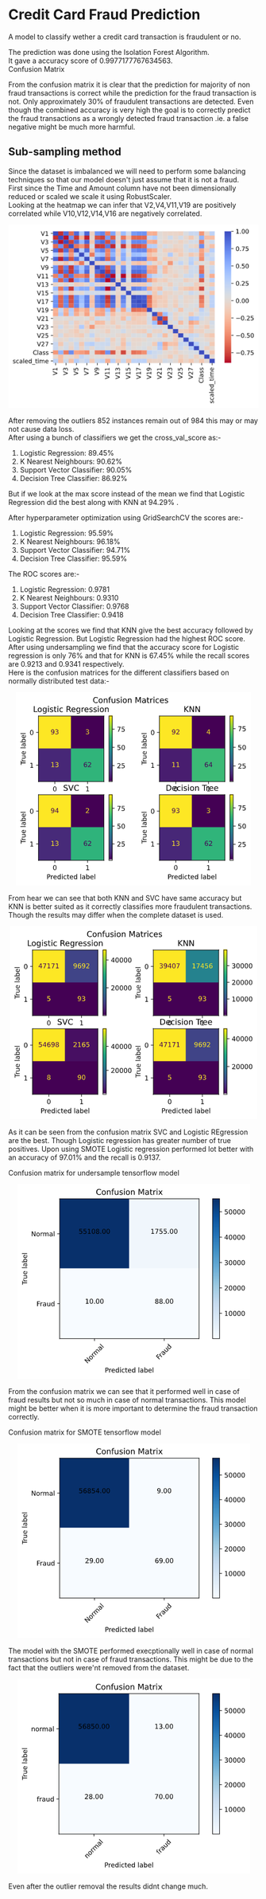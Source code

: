 # Credit Card Fraud Prediction

A model to classify wether a credit card transaction is fraudulent or no.

The prediction was done using the Isolation Forest Algorithm.  
It gave a accuracy score of 0.9977177767634563.  
Confusion Matrix  

From the confusion matrix it is clear that the prediction for majority of non fraud transactions is correct while the prediction for the fraud transaction is not. Only approximately 30% of fraudulent transactions are detected. Even though the combined accuracy is very high the goal is to correctly predict the fraud transactions as a wrongly detected fraud transaction .ie. a false negative might be much more harmful.  

## Sub-sampling method  
Since the dataset is imbalanced we will need to perform some balancing techniques so that our model doesn't just assume that it is not a fraud.  
First since the Time and Amount column have not been dimensionally reduced or scaled we scale it using RobustScaler.  
Looking at the heatmap we can infer that V2,V4,V11,V19 are positively correlated while V10,V12,V14,V16 are negatively correlated.  
 <p align="center">
  <img src="./images/heatmap.png" />  
</p> 

After removing the outliers 852 instances remain out of 984 this may or may not cause data loss.  
After using a bunch of classifiers we get the cross_val_score as:-
1. Logistic Regression: 89.45%
2. K Nearest Neighbours: 90.62%
3. Support Vector Classifier: 90.05%
4. Decision Tree Classifier: 86.92%

But if we look at the max score instead of the mean we find that Logistic Regression did the best along with KNN at 94.29%  .

After hyperparameter optimization using GridSearchCV the scores are:-
1. Logistic Regression: 95.59%
2. K Nearest Neighbours: 96.18%
3. Support Vector Classifier: 94.71%
4. Decision Tree Classifier: 95.59%

The ROC scores are:-
1. Logistic Regression: 0.9781
2. K Nearest Neighbours: 0.9310
3. Support Vector Classifier: 0.9768
4. Decision Tree Classifier: 0.9418

Looking at the scores we find that KNN give the best accuracy followed by Logistic Regression. But Logistic Regression had the highest ROC score.  
After using undersampling we find that the accuracy score for Logistic regression is only 76% and that for KNN is 67.45% while the recall scores are 0.9213 and 0.9341 respectively.  
Here is the confusion matrices for the different classifiers based on normally distributed test data:-
 <p align="center">
  <img src="./images/confmat_nd.png" />  
</p>  

From hear we can see that both KNN and SVC have same accuracy but KNN is better suited as it correctly classifies more fraudulent transactions. Though the results may differ when the complete dataset is used.  
 <p align="center">
  <img src="./images/confmatus.png" />  
</p>  

As it can be seen from the confusion matrix SVC and Logistic REgression are the best. Though Logistic regression has greater number of true positives.
Upon using SMOTE Logistic regression performed lot better with an accuracy of 97.01% and the recall is 0.9137.  

Confusion matrix for undersample tensorflow model  
 <p align="center">
  <img src="./images/confmatnnus.png" />  
</p>  

From the confusion matrix we can see that it performed well in case of fraud results but not so much in case of normal transactions. This model might be better when it is more important to determine the fraud transaction correctly.   

Confusion matrix for SMOTE tensorflow model  
 <p align="center">
  <img src="./images/confmatnnsm.png" />  
</p>   

The model with the SMOTE performed execptionally well in case of normal transactions but not in case of fraud transactions. This might be due to the fact that the outliers were'nt removed from the dataset.

 <p align="center">
  <img src="./images/smote_outlier.png" />  
</p>  
Even after the outlier removal the results didnt change much.
